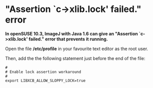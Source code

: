# \"Assertion \`c-\>xlib.lock\' failed.\" error

**In openSUSE 10.3, ImageJ with Java 1.6 can give an \"Assertion
\`c-\>xlib.lock\' failed.\" error that prevents it running.**

Open the file **/etc/profile** in your favourite text editor as the root
user.

Then, add the the following statement just before the end of the file:

    #  
    # Enable lock assertion workaround
    # 
    export LIBXCB_ALLOW_SLOPPY_LOCK=true
